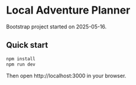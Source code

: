# Local Adventure Planner

Bootstrap project started on 2025-05-16.

## Quick start

```bash
npm install
npm run dev
```

Then open http://localhost:3000 in your browser.

